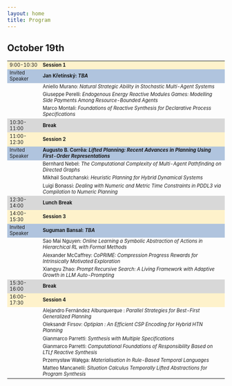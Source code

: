 ```yaml
---
layout: home
title: Program
---
```

<h2>October 19th</h2>

<table style="font-size:80%">
  <tbody>
    <tr style="background-color:#FEF2CB">
      <td>9:00-10:30</td>
      <td><b>Session 1</b> </td>
    </tr>
    <tr style="background-color:#B0C4DE">
      <td>Invited Speaker</td>
      <td><b>Jan Křetínský: <em>TBA</em></b> </td>
    </tr>
    <tr>
      <td></td>
      <td>Aniello Murano: <em>Natural Strategic Ability in Stochastic Multi-Agent Systems</em></td>
    </tr>
    <tr>
      <td></td>
      <td>Giuseppe Perelli: <em>Endogenous Energy Reactive Modules Games: Modelling Side Payments Among Resource-Bounded Agents</em></td>
    </tr>
    <tr>
      <td></td>
      <td>Marco Montali: <em>Foundations of Reactive Synthesis for Declarative Process Specifications </em></td>
    </tr>
    <tr style="background-color:#D8D8D8">
      <td>10:30-11:00</td>
      <td><b>Break</b></td>
    </tr>
    <tr style="background-color:#FEF2CB">
      <td>11:00-12:30</td>
      <td><b>Session 2</b> </td>
    </tr>
    <tr style="background-color:#B0C4DE">
      <td>Invited Speaker</td>
      <td><b>Augusto B. Corrêa: <em>  Lifted Planning: Recent Advances in Planning Using First-Order Representations</em></b> </td>
    </tr>
    <tr>
      <td></td>
      <td>Bernhard Nebel: <em> The Computational Complexity of Multi-Agent Pathfinding on Directed Graphs</em> </td>
    </tr>
    <tr>
      <td></td>
      <td>Mikhail Soutchanski: <em>Heuristic Planning for Hybrid Dynamical Systems  </em> </td>
    </tr>
    <tr>
      <td></td>
      <td>Luigi Bonassi: <em>Dealing with Numeric and Metric Time Constraints in PDDL3 via Compilation to Numeric Planning </em> </td>
    </tr>
    <tr style="background-color:#D8D8D8">
      <td>12:30-14:00</td>
      <td><b>Lunch Break</b></td>
    </tr>
    <tr style="background-color:#FEF2CB">
      <td>14:00-15:30</td>
      <td><b>Session 3</b> </td>
    </tr>
    <tr style="background-color:#B0C4DE">
      <td>Invited Speaker</td>
      <td><b> Suguman Bansal: <em>TBA</em></b></td>
    </tr>
    <tr>
        <td></td>
        <td>Sao Mai Nguyen: <em> Online Learning a Symbolic Abstraction of Actions in Hierarchical RL with Formal Methods</em> </td>
    </tr>
    <tr>
        <td></td>
        <td>Alexander McCaffrey: <em>CoPRIME: Compression Progress Rewards for Intrinsically Motivated Exploration</em> </td>
    </tr>
    <tr>
        <td></td>
        <td>Xiangyu Zhao:  <em>Prompt Recursive Search: A Living Framework with Adaptive Growth in LLM Auto-Prompting</em> </td>
    </tr>
    <tr style="background-color:#D8D8D8">
        <td>15:30-16:00</td>
        <td><b>Break</b></td>
    </tr>
    <tr style="background-color:#FEF2CB">
        <td>16:00-17:30</td>
        <td><b>Session 4  </b></td>
    </tr>
    <tr>
        <td></td>
        <td>Alejandro Fernández Alburquerque :  <em> Parallel Strategies for Best-First Generalized Planning</em> </td>
    </tr>
    <tr>
        <td></td>
        <td>Oleksandr Firsov: <em> Optiplan : An Efficient CSP Encoding for Hybrid HTN Planning</em></td>
    </tr>
    <tr>
        <td></td>
        <td>Gianmarco Parretti: <em>Synthesis with Multiple Specifications  </em> </td>
    </tr>
     <tr>
        <td></td>
        <td>Gianmarco Parretti: <em> Computational Foundations of Responsibility Based on LTLf Reactive Synthesis </em> </td>
    </tr>
    <tr>
    <tr>
        <td></td>
        <td>Przemysław Wałęga: <em> Materialisation In Rule-Based Temporal Languages</em> </td>
    </tr>
    <tr>
        <td></td>
        <td>Matteo Mancanelli: <em> Situation Calculus Temporally Lifted Abstractions for Program Synthesis </em></td>
    </tr>
  </tbody>
</table>


      

      

    

